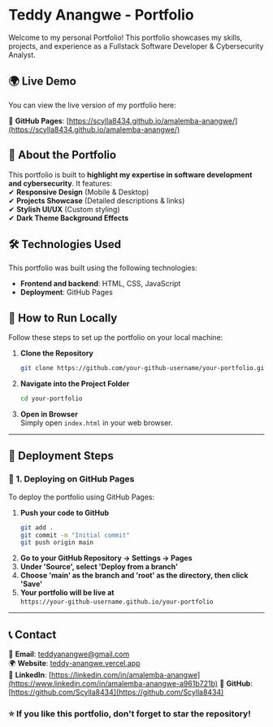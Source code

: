 
# Teddy Anangwe - Portfolio

Welcome to my personal Portfolio! This portfolio showcases my skills, projects, and experience as a Fullstack Software Developer & Cybersecurity Analyst.

## 🌍 Live Demo

You can view the live version of my portfolio here:  

🔹 **GitHub Pages**: [https://scylla8434.github.io/amalemba-anangwe/](https://scylla8434.github.io/amalemba-anangwe/)  


## 📜 About the Portfolio

This portfolio is built to **highlight my expertise in software development and cybersecurity**. It features:  
✔ **Responsive Design** (Mobile & Desktop)  
✔ **Projects Showcase** (Detailed descriptions & links)  
✔ **Stylish UI/UX** (Custom styling)  
✔ **Dark Theme Background Effects**  



## 🛠️ Technologies Used

This portfolio was built using the following technologies:

- **Frontend and backend**: HTML, CSS, JavaScript
- **Deployment**: GitHub Pages 


## 📌 How to Run Locally

Follow these steps to set up the portfolio on your local machine:

1. **Clone the Repository**
   ```bash
   git clone https://github.com/your-github-username/your-portfolio.git
   ```
2. **Navigate into the Project Folder**
   ```bash
   cd your-portfolio
   ```
3. **Open in Browser**  
   Simply open `index.html` in your web browser.

---

## 🚀 Deployment Steps

### **🔹 1. Deploying on GitHub Pages**
To deploy the portfolio using GitHub Pages:

1. **Push your code to GitHub**  
   ```bash
   git add .
   git commit -m "Initial commit"
   git push origin main
   ```
2. **Go to your GitHub Repository → Settings → Pages**
3. **Under 'Source', select 'Deploy from a branch'**
4. **Choose 'main' as the branch and 'root' as the directory, then click 'Save'**
5. **Your portfolio will be live at**  
   `https://your-github-username.github.io/your-portfolio`

---

## 📞 Contact

📧 **Email**: [teddyanangwe@gmail.com](mailto:teddyanangwe@gmail.com)  
🌍 **Website**: [teddy-anangwe.vercel.app](teddy-anangwe.vercel.app)  
💼 **LinkedIn**: [https://linkedin.com/in/amalemba-anangwe](https://www.linkedin.com/in/amalemba-anangwe-a961b721b)
🐙 **GitHub**: [https://github.com/Scylla8434](https://github.com/Scylla8434)  


### ⭐ If you like this portfolio, don't forget to star the repository!
